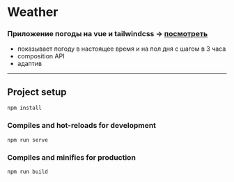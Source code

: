 # Weather

### Приложение погоды на vue и tailwindcss -> [посмотреть](https://get-weather-b23j.onrender.com)
- показывает погоду в настоящее время и на пол дня с шагом в 3 часа
- composition API
- адаптив

---

## Project setup
```
npm install
```

### Compiles and hot-reloads for development
```
npm run serve
```

### Compiles and minifies for production
```
npm run build
```

